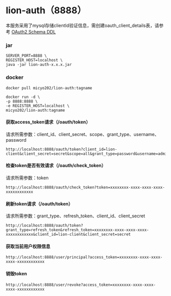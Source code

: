 # lion-auth（8888）

本服务采用了mysql存储clientId验证信息，需创建oauth_client_details表，请参考
[OAuth2 Schema DDL](https://github.com/spring-projects/spring-security-oauth/blob/master/spring-security-oauth2/src/test/resources/schema.sql)

### jar
```shell script
SERVER_PORT=8888 \
REGISTER_HOST=localhost \
java -jar lion-auth-x.x.x.jar
```

### docker
```shell script
docker pull micyo202/lion-auth:tagname
```
```shell script
docker run -d \
-p 8888:8888 \
-e REGISTER_HOST=localhost \
micyo202/lion-auth:tagname
```

#### 获取access_token请求（/oauth/token） 
请求所需参数：client_id、client_secret、scope、grant_type、username、password
```http request
http://localhost:8888/oauth/token?client_id=lion-client&client_secret=secret&scope=all&grant_type=password&username=admin&password=123456
```

#### 检查token是否有效请求（/oauth/check_token） 
请求所需参数：token
```http request
http://localhost:8888/oauth/check_token?token=xxxxxxxx-xxxx-xxxx-xxxx-xxxxxxxxxxxx
```

#### 刷新token请求（/oauth/token） 
请求所需参数：grant_type、refresh_token、client_id、client_secret
```http request
http://localhost:8888/oauth/token?grant_type=refresh_token&refresh_token=xxxxxxxx-xxxx-xxxx-xxxx-xxxxxxxxxxxx&client_id=lion-client&client_secret=secret
```

#### 获取当前用户权限信息
```http request
http://localhost:8888/user/principal?access_token=xxxxxxxx-xxxx-xxxx-xxxx-xxxxxxxxxxxx
```

#### 销毁token
```http request
http://localhost:8888/user/revoke?access_token=xxxxxxxx-xxxx-xxxx-xxxx-xxxxxxxxxxxx
```